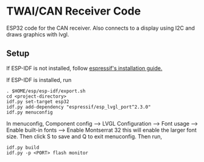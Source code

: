 # TWAI/CAN Receiver Code
ESP32 code for the CAN receiver. Also connects to a display using I2C and draws graphics with lvgl.

## Setup
If ESP-IDF is not installed, follow [espressif's installation guide.](https://docs.espressif.com/projects/esp-idf/en/latest/esp32/get-started/index.html)


If ESP-IDF is installed, run
```
. $HOME/esp/esp-idf/export.sh
cd <project-directory>
idf.py set-target esp32
idf.py add-dependency "espressif/esp_lvgl_port^2.3.0"
idf.py menuconfig
```
In menuconfig,
 Component config --> LVGL Configuration --> Font usage --> Enable built-in fonts  --> Enable Montserrat 32
this will enable the larger font size. Then click S to save and Q to exit menuconfig. 
Then run,
```
idf.py build
idf.py -p <PORT> flash monitor
```
